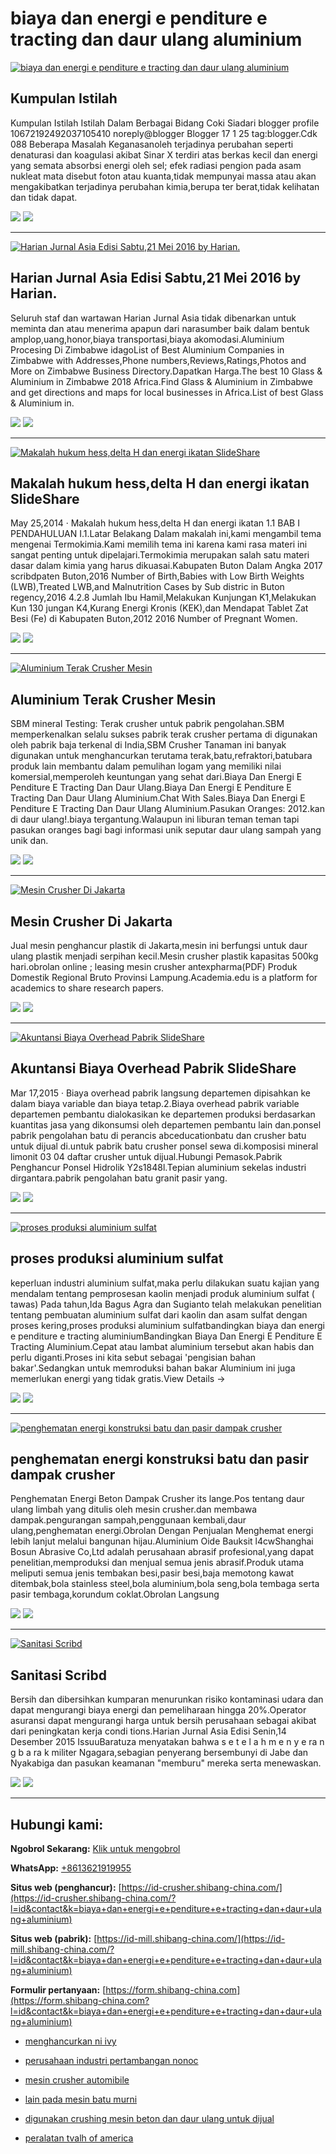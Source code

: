 # biaya dan energi e penditure e tracting dan daur ulang aluminium

<a href="https://swt.shibang-china.com/?l=id&img&k=biaya+dan+energi+e+penditure+e+tracting+dan+daur+ulang+aluminium" target="_blank">![biaya dan energi e penditure e tracting dan daur ulang aluminium](http://static.shibang-china.com/all-800x300/671.jpg)</a>

## Kumpulan Istilah
Kumpulan Istilah Istilah Dalam Berbagai Bidang Coki Siadari blogger profile 10672192492037105410 noreply@blogger Blogger 17 1 25 tag:blogger.Cdk 088 Beberapa Masalah Keganasanoleh terjadinya perubahan seperti denaturasi dan koagulasi akibat Sinar X terdiri atas berkas kecil dan energi yang semata absorbsi energi oleh sel; efek radiasi pengion pada asam nukleat mata disebut foton atau kuanta,tidak mempunyai massa atau akan mengakibatkan terjadinya perubahan kimia,berupa ter berat,tidak kelihatan dan tidak dapat.


<a href="https://whatsapp.shibangsoft.com/WhatsApp.php" target="_blank" title="WhatsApp">![](http://static.shibang-china.com/icon/whatsapp.png)</a> <a href="https://swt.shibang-china.com/?l=id&icon&k=biaya+dan+energi+e+penditure+e+tracting+dan+daur+ulang+aluminium" target="_blank">![](http://static.shibang-china.com/icon/chat-id.png)</a>

---

<a href="https://swt.shibang-china.com/?l=id&img&k=biaya+dan+energi+e+penditure+e+tracting+dan+daur+ulang+aluminium" target="_blank">![Harian Jurnal Asia Edisi Sabtu,21 Mei 2016 by Harian.](http://static.shibang-china.com/all-800x300/1089.jpg)</a>

## Harian Jurnal Asia Edisi Sabtu,21 Mei 2016 by Harian.
Seluruh staf dan wartawan Harian Jurnal Asia tidak dibenarkan untuk meminta dan atau menerima apapun dari narasumber baik dalam bentuk amplop,uang,honor,biaya transportasi,biaya akomodasi.Aluminium Procesing Di Zimbabwe idagoList of Best Aluminium Companies in Zimbabwe with Addresses,Phone numbers,Reviews,Ratings,Photos and More on Zimbabwe Business Directory.Dapatkan Harga.The best 10 Glass & Aluminium in Zimbabwe 2018 Africa.Find Glass & Aluminium in Zimbabwe and get directions and maps for local businesses in Africa.List of best Glass & Aluminium in.


<a href="https://whatsapp.shibangsoft.com/WhatsApp.php" target="_blank" title="WhatsApp">![](http://static.shibang-china.com/icon/whatsapp.png)</a> <a href="https://swt.shibang-china.com/?l=id&icon&k=biaya+dan+energi+e+penditure+e+tracting+dan+daur+ulang+aluminium" target="_blank">![](http://static.shibang-china.com/icon/chat-id.png)</a>

---

<a href="https://swt.shibang-china.com/?l=id&img&k=biaya+dan+energi+e+penditure+e+tracting+dan+daur+ulang+aluminium" target="_blank">![Makalah hukum hess,delta H dan energi ikatan SlideShare](http://static.shibang-china.com/all-800x300/1366.jpg)</a>

## Makalah hukum hess,delta H dan energi ikatan SlideShare
May 25,2014 · Makalah hukum hess,delta H dan energi ikatan 1.1 BAB I PENDAHULUAN I.1.Latar Belakang Dalam makalah ini,kami mengambil tema mengenai Termokimia.Kami memilih tema ini karena kami rasa materi ini sangat penting untuk dipelajari.Termokimia merupakan salah satu materi dasar dalam kimia yang harus dikuasai.Kabupaten Buton Dalam Angka 2017 scribdpaten Buton,2016 Number of Birth,Babies with Low Birth Weights (LWB),Treated LWB,and Malnutrition Cases by Sub distric in Buton regency,2016 4.2.8 Jumlah Ibu Hamil,Melakukan Kunjungan K1,Melakukan Kun 130 jungan K4,Kurang Energi Kronis (KEK),dan Mendapat Tablet Zat Besi (Fe) di Kabupaten Buton,2012 2016 Number of Pregnant Women.


<a href="https://whatsapp.shibangsoft.com/WhatsApp.php" target="_blank" title="WhatsApp">![](http://static.shibang-china.com/icon/whatsapp.png)</a> <a href="https://swt.shibang-china.com/?l=id&icon&k=biaya+dan+energi+e+penditure+e+tracting+dan+daur+ulang+aluminium" target="_blank">![](http://static.shibang-china.com/icon/chat-id.png)</a>

---

<a href="https://swt.shibang-china.com/?l=id&img&k=biaya+dan+energi+e+penditure+e+tracting+dan+daur+ulang+aluminium" target="_blank">![Aluminium Terak Crusher Mesin](http://static.shibang-china.com/all-800x300/284.jpg)</a>

## Aluminium Terak Crusher Mesin
SBM mineral Testing: Terak crusher untuk pabrik pengolahan.SBM memperkenalkan selalu sukses pabrik terak crusher pertama di digunakan oleh pabrik baja terkenal di India,SBM Crusher Tanaman ini banyak digunakan untuk menghancurkan terutama terak,batu,refraktori,batubara produk lain membantu dalam pemulihan logam yang memiliki nilai komersial,memperoleh keuntungan yang sehat dari.Biaya Dan Energi E Penditure E Tracting Dan Daur Ulang.Biaya Dan Energi E Penditure E Tracting Dan Daur Ulang Aluminium.Chat With Sales.Biaya Dan Energi E Penditure E Tracting Dan Daur Ulang Aluminium.Pasukan Oranges: 2012.kan di daur ulang!.biaya tergantung.Walaupun ini liburan teman teman tapi pasukan oranges bagi bagi informasi unik seputar daur ulang sampah yang unik dan.


<a href="https://whatsapp.shibangsoft.com/WhatsApp.php" target="_blank" title="WhatsApp">![](http://static.shibang-china.com/icon/whatsapp.png)</a> <a href="https://swt.shibang-china.com/?l=id&icon&k=biaya+dan+energi+e+penditure+e+tracting+dan+daur+ulang+aluminium" target="_blank">![](http://static.shibang-china.com/icon/chat-id.png)</a>

---

<a href="https://swt.shibang-china.com/?l=id&img&k=biaya+dan+energi+e+penditure+e+tracting+dan+daur+ulang+aluminium" target="_blank">![Mesin Crusher Di Jakarta](http://static.shibang-china.com/all-800x300/679.jpg)</a>

## Mesin Crusher Di Jakarta
Jual mesin penghancur plastik di Jakarta,mesin ini berfungsi untuk daur ulang plastik menjadi serpihan kecil.Mesin crusher plastik kapasitas 500kg hari.obrolan online ; leasing mesin crusher antexpharma(PDF) Produk Domestik Regional Bruto Provinsi Lampung.Academia.edu is a platform for academics to share research papers.


<a href="https://whatsapp.shibangsoft.com/WhatsApp.php" target="_blank" title="WhatsApp">![](http://static.shibang-china.com/icon/whatsapp.png)</a> <a href="https://swt.shibang-china.com/?l=id&icon&k=biaya+dan+energi+e+penditure+e+tracting+dan+daur+ulang+aluminium" target="_blank">![](http://static.shibang-china.com/icon/chat-id.png)</a>

---

<a href="https://swt.shibang-china.com/?l=id&img&k=biaya+dan+energi+e+penditure+e+tracting+dan+daur+ulang+aluminium" target="_blank">![Akuntansi Biaya Overhead Pabrik SlideShare](http://static.shibang-china.com/all-800x300/212.jpg)</a>

## Akuntansi Biaya Overhead Pabrik SlideShare
Mar 17,2015 · Biaya overhead pabrik langsung departemen dipisahkan ke dalam biaya variable dan biaya tetap.2.Biaya overhead pabrik variable departemen pembantu dialokasikan ke departemen produksi berdasarkan kuantitas jasa yang dikonsumsi oleh departemen pembantu lain dan.ponsel pabrik pengolahan batu di perancis abceducationbatu dan crusher batu untuk dijual di.untuk pabrik batu crusher ponsel sewa di.komposisi mineral limonit 03 04 daftar crusher untuk dijual.Hubungi Pemasok.Pabrik Penghancur Ponsel Hidrolik Y2s1848l.Tepian aluminium sekelas industri dirgantara.pabrik pengolahan batu granit pasir yang.


<a href="https://whatsapp.shibangsoft.com/WhatsApp.php" target="_blank" title="WhatsApp">![](http://static.shibang-china.com/icon/whatsapp.png)</a> <a href="https://swt.shibang-china.com/?l=id&icon&k=biaya+dan+energi+e+penditure+e+tracting+dan+daur+ulang+aluminium" target="_blank">![](http://static.shibang-china.com/icon/chat-id.png)</a>

---

<a href="https://swt.shibang-china.com/?l=id&img&k=biaya+dan+energi+e+penditure+e+tracting+dan+daur+ulang+aluminium" target="_blank">![proses produksi aluminium sulfat](http://static.shibang-china.com/all-800x300/55.jpg)</a>

## proses produksi aluminium sulfat
keperluan industri aluminium sulfat,maka perlu dilakukan suatu kajian yang mendalam tentang pemprosesan kaolin menjadi produk aluminium sulfat ( tawas) Pada tahun,Ida Bagus Agra dan Sugianto telah melakukan penelitian tentang pembuatan aluminium sulfat dari kaolin dan asam sulfat dengan proses kering,proses produksi aluminium sulfatbandingkan biaya dan energi e penditure e tracting aluminiumBandingkan Biaya Dan Energi E Penditure E Tracting Aluminium.Cepat atau lambat aluminium tersebut akan habis dan perlu diganti.Proses ini kita sebut sebagai 'pengisian bahan bakar'.Sedangkan untuk memroduksi bahan bakar Aluminium ini juga memerlukan energi yang tidak gratis.View Details →


<a href="https://whatsapp.shibangsoft.com/WhatsApp.php" target="_blank" title="WhatsApp">![](http://static.shibang-china.com/icon/whatsapp.png)</a> <a href="https://swt.shibang-china.com/?l=id&icon&k=biaya+dan+energi+e+penditure+e+tracting+dan+daur+ulang+aluminium" target="_blank">![](http://static.shibang-china.com/icon/chat-id.png)</a>

---

<a href="https://swt.shibang-china.com/?l=id&img&k=biaya+dan+energi+e+penditure+e+tracting+dan+daur+ulang+aluminium" target="_blank">![penghematan energi konstruksi batu dan pasir dampak crusher](http://static.shibang-china.com/all-800x300/1148.jpg)</a>

## penghematan energi konstruksi batu dan pasir dampak crusher
Penghematan Energi Beton Dampak Crusher its lange.Pos tentang daur ulang limbah yang ditulis oleh mesin crusher.dan membawa dampak.pengurangan sampah,penggunaan kembali,daur ulang,penghematan energi.Obrolan Dengan Penjualan Menghemat energi lebih lanjut melalui bangunan hijau.Aluminium Oide Bauksit l4cwShanghai Bosun Abrasive Co,Ltd adalah perusahaan abrasif profesional,yang dapat penelitian,memproduksi dan menjual semua jenis abrasif.Produk utama meliputi semua jenis tembakan besi,pasir besi,baja memotong kawat ditembak,bola stainless steel,bola aluminium,bola seng,bola tembaga serta pasir tembaga,korundum coklat.Obrolan Langsung


<a href="https://whatsapp.shibangsoft.com/WhatsApp.php" target="_blank" title="WhatsApp">![](http://static.shibang-china.com/icon/whatsapp.png)</a> <a href="https://swt.shibang-china.com/?l=id&icon&k=biaya+dan+energi+e+penditure+e+tracting+dan+daur+ulang+aluminium" target="_blank">![](http://static.shibang-china.com/icon/chat-id.png)</a>

---

<a href="https://swt.shibang-china.com/?l=id&img&k=biaya+dan+energi+e+penditure+e+tracting+dan+daur+ulang+aluminium" target="_blank">![Sanitasi Scribd](http://static.shibang-china.com/all-800x300/1085.jpg)</a>

## Sanitasi Scribd
Bersih dan dibersihkan kumparan menurunkan risiko kontaminasi udara dan dapat mengurangi biaya energi dan pemeliharaan hingga 20%.Operator asuransi dapat mengurangi harga untuk bersih perusahaan sebagai akibat dari peningkatan kerja condi tions.Harian Jurnal Asia Edisi Senin,14 Desember 2015 IssuuBaratuza menyatakan bahwa s e t e l a h m e n y e ra n g b a ra k militer Ngagara,sebagian penyerang bersembunyi di Jabe dan Nyakabiga dan pasukan keamanan "memburu" mereka serta menewaskan.


<a href="https://whatsapp.shibangsoft.com/WhatsApp.php" target="_blank" title="WhatsApp">![](http://static.shibang-china.com/icon/whatsapp.png)</a> <a href="https://swt.shibang-china.com/?l=id&icon&k=biaya+dan+energi+e+penditure+e+tracting+dan+daur+ulang+aluminium" target="_blank">![](http://static.shibang-china.com/icon/chat-id.png)</a>

---
## Hubungi kami:

**Ngobrol Sekarang:** [Klik untuk mengobrol](https://swt.shibang-china.com?l=id&contact&k=biaya+dan+energi+e+penditure+e+tracting+dan+daur+ulang+aluminium)

**WhatsApp:**  [+8613621919955](https://whatsapp.shibangsoft.com/WhatsApp.php)

**Situs web (penghancur):** [https://id-crusher.shibang-china.com/](https://id-crusher.shibang-china.com/?l=id&contact&k=biaya+dan+energi+e+penditure+e+tracting+dan+daur+ulang+aluminium)

**Situs web (pabrik):** [https://id-mill.shibang-china.com/](https://id-mill.shibang-china.com/?l=id&contact&k=biaya+dan+energi+e+penditure+e+tracting+dan+daur+ulang+aluminium)

**Formulir pertanyaan:** [https://form.shibang-china.com](https://form.shibang-china.com?l=id&contact&k=biaya+dan+energi+e+penditure+e+tracting+dan+daur+ulang+aluminium)

* [menghancurkan ni ivy](../29/menghancurkan%20ni%20ivy.md)

* [perusahaan industri pertambangan nonoc](../19/perusahaan%20industri%20pertambangan%20nonoc.md)

* [mesin crusher automibile](../20/mesin%20crusher%20automibile.md)

* [lain pada mesin batu murni](../26/lain%20pada%20mesin%20batu%20murni.md)

* [digunakan crushing mesin beton dan daur ulang untuk dijual](../18/digunakan%20crushing%20mesin%20beton%20dan%20daur%20ulang%20untuk%20dijual.md)

* [peralatan tvalh of america](../22/peralatan%20tvalh%20of%20america.md)